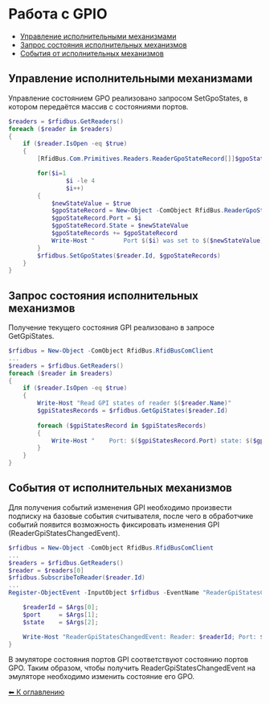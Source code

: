 Работа с GPIO
=============

* [Управление исполнительными механизмами](#SetReaderGpoStates)
* [Запрос состояния исполнительных механизмов](#GetReaderGpiStates)
* [События от исполнительных механизмов](#ReaderGpiStatesChangedEvent)


<a name="SetReaderGpoStates"></a>Управление исполнительными механизмами
--------------------------------------
Управление состоянием GPO реализовано запросом SetGpoStates, в котором передаётся массив с состояниями портов.

```powershell
$readers = $rfidbus.GetReaders()
foreach ($reader in $readers) 
{
    if ($reader.IsOpen -eq $true)
    {            
        [RfidBus.Com.Primitives.Readers.ReaderGpoStateRecord[]]$gpoStateRecords = @()

        for($i=1
                $i -le 4
                $i++)
        {
            $newStateValue = $true
            $gpoStateRecord = New-Object -ComObject RfidBus.ReaderGpoStateRecord
            $gpoStateRecord.Port = $i
            $gpoStateRecord.State = $newStateValue
            $gpoStateRecords += $gpoStateRecord
            Write-Host "        Port $($i) was set to $($newStateValue)"
        }
        $rfidbus.SetGpoStates($reader.Id, $gpoStateRecords)               
    }
}
```

<a name="GetReaderGpiStates"></name>Запрос состояния исполнительных механизмов
------------------------------------------

Получение текущего состояния GPI реализовано в запросе GetGpiStates.

```powershell
$rfidbus = New-Object -ComObject RfidBus.RfidBusComClient
...
$readers = $rfidbus.GetReaders()
foreach ($reader in $readers) 
{
    if ($reader.IsOpen -eq $true)
    {            
        Write-Host "Read GPI states of reader $($reader.Name)"           
        $gpiStatesRecords = $rfidbus.GetGpiStates($reader.Id)
            
        foreach ($gpiStatesRecord in $gpiStatesRecords)
        {
            Write-Host "    Port: $($gpiStatesRecord.Port) state: $($gpiStatesRecord.State)"
        }                 
    }
}
```

<a name="ReaderGpiStatesChangedEvent"></a>События от исполнительных механизмов
------------------------------------

Для получения событий изменения GPI необходимо произвести подписку на базовые события
считывателя, после чего в обработчике событий появится возможность фиксировать изменения
GPI (ReaderGpiStatesChangedEvent).

```powershell
$rfidbus = New-Object -ComObject RfidBus.RfidBusComClient
...
$readers = $rfidbus.GetReaders()
$reader = $readers[0]
$rfidbus.SubscribeToReader($reader.Id)
...
Register-ObjectEvent -InputObject $rfidbus -EventName "ReaderGpiStatesChangedEvent" –SourceIdentifier "ReaderGpiStatesChangedEvent" -Action {

    $readerId = $Args[0];
    $port     = $Args[1];
    $state    = $Args[2];

    Write-Host "ReaderGpiStatesChangedEvent: Reader: $readerId; Port: $port; State: $state"
}
```

В эмуляторе состояния портов GPI соответствуют состоянию портов GPO. Таким образом, чтобы
получить ReaderGpiStatesChangedEvent на эмуляторе необходимо изменить состояние его GPO.

[⬅ К оглавлению](../README.md)
